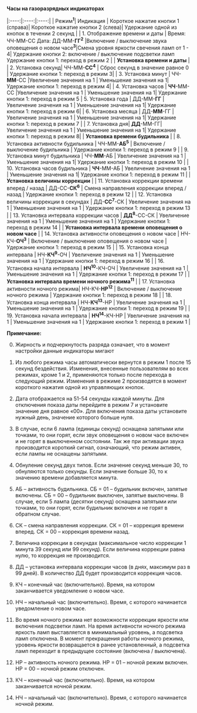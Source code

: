 **Часы на газоразрядных индикаторах**

|:----:|:----:|:----:|
| Режим<sup>**1**</sup>| Индикация | Короткое нажатие кнопки 1 (справа)| Короткое нажатие кнопки 2 (слева)| Удержание одной из кнопок в течении 2 секунд |
| 1. Отображение времени и даты | Время: ЧЧ-ММ-СС Дата: ДД-ММ-**ГГ**<sup>**2**</sup> |Включение / выключение звука оповещения о новом часе<sup>**3**</sup>|Смена уровня яркости свечения ламп от 1 - 4| Удержание кнопки 2: включение / выключение подсветки ламп Удержание кнопки 1: переход в режим 2 |
| **Установка времени и даты** |
| 2. Установка секунд| ЧЧ-ММ-**СС**<sup>**4**</sup> | Сброс секунд в значение равное 0 | Удержание кнопки 1: переход в режим 3|
| 3. Установка минут | ЧЧ-**ММ**-СС |Увеличение значения на 1 | Уменьшение значения на 1| Удержание кнопки 1: переход в режим 4|
| 4. Установка часов | **ЧЧ**-ММ-СС |Увеличение значения на 1 | Уменьшение значения на 1| Удержание кнопки 1: переход в режим 5
| 5. Установка года | ДД-ММ-**ГГ** | Увеличение значения на 1 | Уменьшение значения на 1| Удержание кнопки 1: переход в режим 6|
| 6. Установка месяца | ДД-**ММ**-ГГ | Увеличение значения на 1 | Уменьшение значения на 1| Удержание кнопки 1: переход в режим 7 |
| 7. Установка дня|  **ДД**-ММ-ГГ| Увеличение значения на 1 | Уменьшение значения на 1| Удержание кнопки 1: переход в режим 8|
| **Установка времени будильника** |
| 8. Установка активности будильника | ЧЧ-ММ-**АБ**<sup>**5**</sup> |  Включение / выключение будильника | Удержание кнопки 1: переход в режим 9 |
| 9. Установка минут будильника | ЧЧ-**ММ**-АБ | Увеличение значения на 1 | Уменьшение значения на 1| Удержание кнопки 1: переход в режим 10 |
| 10. Установка часов будильника | **ЧЧ**-ММ-АБ | Увеличение значения на 1 | Уменьшение значения на 1| Удержание кнопки 1: переход в режим 11 |
| **Установка величины коррекции** |
| 11. Установка коррекции времени вперед / назад | ДД-СС-**СК**<sup>**6**</sup> | Смена направления коррекции вперед / назад | Удержание кнопки 1: переход в режим 12 |
| 12. Установка величины коррекции в секундах | ДД-**СС**<sup>**7**</sup>-СК | Увеличение значения на 1 | Уменьшение значения на 1 | Удержание кнопки 1: переход в режим 13 |
| 13. Установка интервала коррекции часов | **ДД**<sup>**8**</sup>-СС-СК | Увеличение значения на 1 | Уменьшение значения на 1 | Удержание кнопки 1: переход в режим 14 |
| **Установка интервала времени оповещения о новом часе** |
| 14. Установка активности оповещения о новом часе | НЧ-КЧ-**ОЧ**<sup>**3**</sup> | Включение / выключение оповещения о новом часе | Удержание кнопки 1: переход в режим 15 |
| 15. Установка конца интервала | НЧ-**КЧ**<sup>**9**</sup>-ОЧ |  Увеличение значения на 1 | Уменьшение значения на 1 | Удержание кнопки 1: переход в режим 16 |
| 16. Установка начала интервала | **НЧ**<sup>**10**</sup>-КЧ-ОЧ | Увеличение значения на 1 | Уменьшение значения на 1 | Удержание кнопки 1: переход в режим 17 |
| **Установка интервала времени ночного режима**<sup>**11**</sup> |
| 17. Установка активности ночного режима| НЧ-КЧ-**НР**<sup>**12**</sup> | Включение / выключение ночного режима | Удержание кнопки 1: переход в режим 18 |
| 18. Установка конца интервала | НЧ-**КЧ**<sup>**13**</sup>-НР | Увеличение значения на 1 | Уменьшение значения на 1  | Удержание кнопки 1: переход в режим 19 |
| 19. Установка начала интервала | **НЧ**<sup>**14**</sup>-КЧ-НР |  Увеличение значения на 1 | Уменьшение значения на 1  | Удержание кнопки 1: переход в режим 1 |

**Примечание:**

0. Жирность и подчеркнутость разряда означает, что в момент настройки данные индикаторы мигают

1. Из любого режима часы автоматически вернутся в режим 1 после 15 секунд бездействия. Изменения, внесенные пользователям во всех режимах, кроме 1 и 2, применяются только после перехода в следующий режим. Изменения в режиме 2 производятся в момент короткого нажатия одной из управляющих кнопок.

2. Дата отображается на 51-54 секунды каждой минуты. Для отключения показа даты перейдите в режим 7 и установите значение дня равное «00». Для включения показа даты установите нужный день, значение которого больше нуля.

3. В случае, если 6 лампа (единицы секунд) оснащена запятыми или точками, то они горят, если звук оповещения о новом часе включен и не горят в выключенном состоянии. Так же при активации звука производится короткий сигнал, означающий, что режим активен, если лампы не оснащены запятыми.

4. Обнуление секунд двух типов. Если значение секунд меньше 30, то обнуляются только секунды. Если значение больше 30, то к значению времени добавляется минута.

5. АБ – активность будильника. СБ = 01 – будильник включен, запятые включены. СБ = 00 – будильник выключен, запятые выключены. В случае, если 5 лампа (десятки секунд) оснащена запятыми или точками, то они горят, если будильник включен и не горят в обратном случае.

6. СК – смена направления коррекции. СК = 01 – коррекция времени вперед. СК = 00 – коррекция времени назад.

7. Величина коррекции в секундах (максимальное число коррекции 1 минута 39 секунд или 99 секунд). Если величина коррекции равна нулю, то коррекция не производится.

8. ДД – установка интервала коррекции часов (в днях, максимум раз в 99 дней). В количество ДД будет производится коррекция часов.

9. КЧ – конечный час (включительно). Время, на котором заканчивается уведомление о новом часе.

10. НЧ – начальный час (включительно). Время, с которого начинается уведомление о новом часе.

11. Во время ночного режима нет возможности коррекции яркости или включения подсветки ламп. На время активности ночного режима яркость ламп выставляется в минимальный уровень, а подсветка ламп отключена. В момент прекращения работы ночного режима, уровень яркости возвращается в ранее установленный, а подсветка ламп переходит в предыдущее состояние (включена / выключена).

12. НР – активность ночного режима. НР = 01 – ночной режим включен. НР = 00 – ночной режим отключен.

13. КЧ – конечный час (включительно). Время, на котором заканчивается ночной режим.

14. НЧ – начальный час (включительно). Время, с которого начинается ночной режим.
